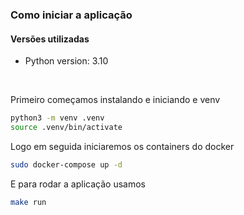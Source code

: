 ### Como iniciar a aplicação
#### Versões utilizadas
* Python version: 3.10

<br/>

Primeiro começamos instalando e iniciando e venv


```sh
python3 -m venv .venv
source .venv/bin/activate
```

Logo em seguida iniciaremos os containers do docker
```sh
sudo docker-compose up -d
```

E para rodar a aplicação usamos
```sh
make run
```